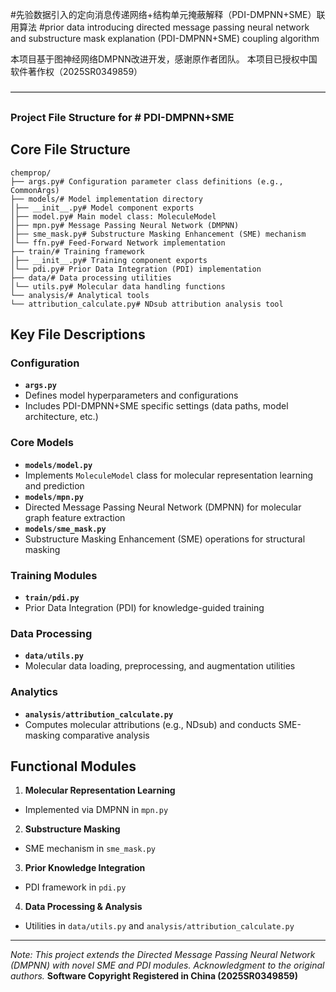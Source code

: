 #先验数据引入的定向消息传递网络+结构单元掩蔽解释（PDI-DMPNN+SME）联用算法
#prior data introducing directed message passing neural network 
and substructure mask explanation (PDI-DMPNN+SME) coupling algorithm

本项目基于图神经网络DMPNN改进开发，感谢原作者团队。
本项目已授权中国软件著作权（2025SR0349859）

————————————————————————————————————
### Project File Structure for # PDI-DMPNN+SME
## Core File Structure
```
chemprop/
├── args.py# Configuration parameter class definitions (e.g., CommonArgs)
├── models/# Model implementation directory
│├── __init__.py# Model component exports
│├── model.py# Main model class: MoleculeModel
│├── mpn.py# Message Passing Neural Network (DMPNN)
│├── sme_mask.py# Substructure Masking Enhancement (SME) mechanism
│└── ffn.py# Feed-Forward Network implementation
├── train/# Training framework
│├── __init__.py# Training component exports
│└── pdi.py# Prior Data Integration (PDI) implementation
├── data/# Data processing utilities
│└── utils.py# Molecular data handling functions
└── analysis/# Analytical tools
└── attribution_calculate.py# NDsub attribution analysis tool
```

## Key File Descriptions
### Configuration
- **`args.py`**
- Defines model hyperparameters and configurations
- Includes PDI-DMPNN+SME specific settings (data paths, model architecture, etc.)

### Core Models
- **`models/model.py`**
- Implements `MoleculeModel` class for molecular representation learning and prediction
- **`models/mpn.py`**
- Directed Message Passing Neural Network (DMPNN) for molecular graph feature extraction
- **`models/sme_mask.py`**
- Substructure Masking Enhancement (SME) operations for structural masking

### Training Modules
- **`train/pdi.py`**
- Prior Data Integration (PDI) for knowledge-guided training

### Data Processing
- **`data/utils.py`**
- Molecular data loading, preprocessing, and augmentation utilities

### Analytics
- **`analysis/attribution_calculate.py`**
- Computes molecular attributions (e.g., NDsub) and conducts SME-masking comparative analysis

## Functional Modules
1. **Molecular Representation Learning**
- Implemented via DMPNN in `mpn.py`
2. **Substructure Masking**
- SME mechanism in `sme_mask.py`
3. **Prior Knowledge Integration**
- PDI framework in `pdi.py`
4. **Data Processing & Analysis**
- Utilities in `data/utils.py` and `analysis/attribution_calculate.py`

---
*Note: This project extends the Directed Message Passing Neural Network (DMPNN) with novel SME and PDI modules. Acknowledgment to the original authors.*
**Software Copyright Registered in China (2025SR0349859)**
